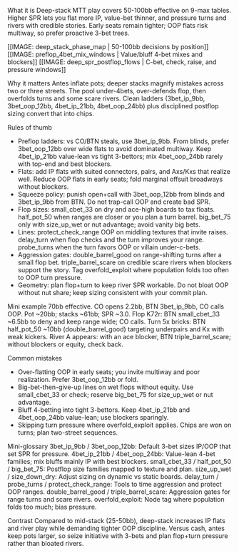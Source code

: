 What it is
Deep-stack MTT play covers 50-100bb effective on 9-max tables. Higher SPR lets you flat more IP, value-bet thinner, and pressure turns and rivers with credible stories. Early seats remain tighter; OOP flats risk multiway, so prefer proactive 3-bet trees.

[[IMAGE: deep_stack_phase_map | 50-100bb decisions by position]]
[[IMAGE: preflop_4bet_mix_windows | Value/bluff 4-bet mixes and blockers]]
[[IMAGE: deep_spr_postflop_flows | C-bet, check, raise, and pressure windows]]

Why it matters
Antes inflate pots; deeper stacks magnify mistakes across two or three streets. The pool under-4bets, over-defends flop, then overfolds turns and some scare rivers. Clean ladders (3bet_ip_9bb, 3bet_oop_12bb, 4bet_ip_21bb, 4bet_oop_24bb) plus disciplined postflop sizing convert that into chips.

Rules of thumb
- Preflop ladders: vs CO/BTN steals, use 3bet_ip_9bb. From blinds, prefer 3bet_oop_12bb over wide flats to avoid dominated multiway. Keep 4bet_ip_21bb value-lean vs tight 3-bettors; mix 4bet_oop_24bb rarely with top-end and best blockers.
- Flats: add IP flats with suited connectors, pairs, and Axs/Kxs that realize well. Reduce OOP flats in early seats; fold marginal offsuit broadways without blockers.
- Squeeze policy: punish open+call with 3bet_oop_12bb from blinds and 3bet_ip_9bb from BTN. Do not trap-call OOP and create bad SPR.
- Flop sizes: small_cbet_33 on dry and ace-high boards to tax floats. half_pot_50 when ranges are closer or you plan a turn barrel. big_bet_75 only with size_up_wet or nut advantage; avoid vanity big bets.
- Lines: protect_check_range OOP on middling textures that invite raises. delay_turn when flop checks and the turn improves your range. probe_turns when the turn favors OOP or villain under-c-bets.
- Aggression gates: double_barrel_good on range-shifting turns after a small flop bet. triple_barrel_scare on credible scare rivers when blockers support the story. Tag overfold_exploit where population folds too often to OOP turn pressure.
- Geometry: plan flop+turn to keep river SPR workable. Do not bloat OOP without nut share; keep sizing consistent with your commit plan.

Mini example
70bb effective. CO opens 2.2bb, BTN 3bet_ip_9bb, CO calls OOP. Pot ~20bb; stacks ~61bb; SPR ~3.0. Flop K72r: BTN small_cbet_33 ~6.5bb to deny and keep range wide; CO calls. Turn 5x bricks: BTN half_pot_50 ~10bb (double_barrel_good) targeting underpairs and Kx with weak kickers. River A appears: with an ace blocker, BTN triple_barrel_scare; without blockers or equity, check back.

Common mistakes
- Over-flatting OOP in early seats; you invite multiway and poor realization. Prefer 3bet_oop_12bb or fold.
- Big-bet-then-give-up lines on wet flops without equity. Use small_cbet_33 or check; reserve big_bet_75 for size_up_wet or nut advantage.
- Bluff 4-betting into tight 3-bettors. Keep 4bet_ip_21bb and 4bet_oop_24bb value-lean; use blockers sparingly.
- Skipping turn pressure where overfold_exploit applies. Chips are won on turns; plan two-street sequences.

Mini-glossary
3bet_ip_9bb / 3bet_oop_12bb: Default 3-bet sizes IP/OOP that set SPR for pressure.
4bet_ip_21bb / 4bet_oop_24bb: Value-lean 4-bet families; mix bluffs mainly IP with best blockers.
small_cbet_33 / half_pot_50 / big_bet_75: Postflop size families mapped to texture and plan.
size_up_wet / size_down_dry: Adjust sizing on dynamic vs static boards.
delay_turn / probe_turns / protect_check_range: Tools to time aggression and protect OOP ranges.
double_barrel_good / triple_barrel_scare: Aggression gates for range turns and scare rivers.
overfold_exploit: Node tag where population folds too much; bias pressure.

Contrast
Compared to mid-stack (25-50bb), deep-stack increases IP flats and river play while demanding tighter OOP discipline. Versus cash, antes keep pots larger, so seize initiative with 3-bets and plan flop+turn pressure rather than bloated rivers.
